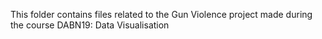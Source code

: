 This folder contains files related to the Gun Violence project made during the course DABN19: Data Visualisation
